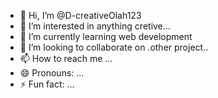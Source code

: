 - 👋 Hi, I’m @D-creativeOlah123
- 👀 I’m interested in anything cretive...
- 🌱 I’m currently learning web development
- 💞️ I’m looking to collaborate on .other project..
- 📫 How to reach me ...
- 😄 Pronouns: ...
- ⚡ Fun fact: ...

<!---
D-creativeOlah123/D-creativeOlah123 is a ✨ special ✨ repository because its `README.md` (this file) appears on your GitHub profile.
You can click the Preview link to take a look at your changes.
--->
